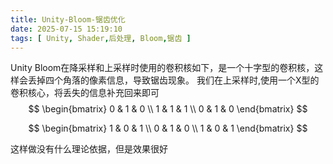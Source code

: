 ```yaml
---
title: Unity-Bloom-锯齿优化
date: 2025-07-15 15:19:10
tags: [ Unity, Shader,后处理, Bloom,锯齿 ]
---
```


Unity Bloom在降采样和上采样时使用的卷积核如下，是一个十字型的卷积核，这样会丢掉四个角落的像素信息，导致锯齿现象。
我们在上采样时,使用一个X型的卷积核心，将丢失的信息补充回来即可
$$
\begin{bmatrix}
0 & 1 & 0 \\
1 & 1 & 1 \\
0 & 1 & 0
\end{bmatrix}
$$

$$
\begin{bmatrix}
1 & 0 & 1 \\
0 & 1 & 0 \\
1 & 0 & 1
\end{bmatrix}
$$

这样做没有什么理论依据，但是效果很好